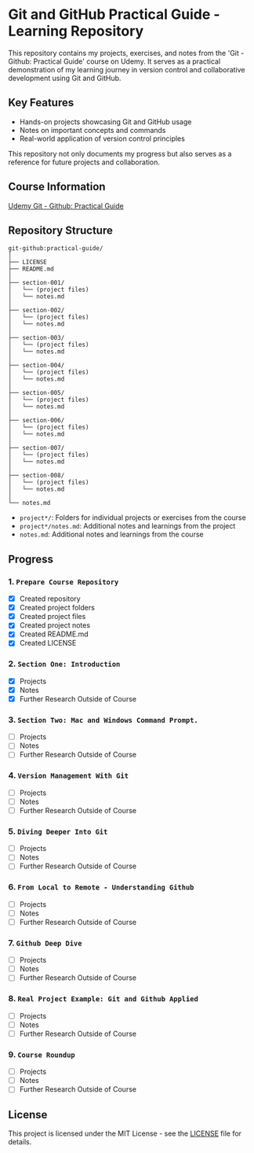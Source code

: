 # Git and GitHub Practical Guide - Learning Repository

This repository contains my projects, exercises, and notes from the 'Git - Github: Practical Guide' course on Udemy. It serves as a practical demonstration of my learning journey in version control and collaborative development using Git and GitHub.

## Key Features

- Hands-on projects showcasing Git and GitHub usage
- Notes on important concepts and commands
- Real-world application of version control principles

This repository not only documents my progress but also serves as a reference for future projects and collaboration.

## Course Information

[Udemy Git - Github: Practical Guide](https://www.udemy.com/course/git-github-practical-guide/)

## Repository Structure

```
git-github:practical-guide/
│
├── LICENSE
├── README.md
│
├── section-001/
│   └── (project files)
│   └── notes.md
│
├── section-002/
│   └── (project files)
│   └── notes.md
│
├── section-003/
│   └── (project files)
│   └── notes.md
│
├── section-004/
│   └── (project files)
│   └── notes.md
│
├── section-005/
│   └── (project files)
│   └── notes.md
│
├── section-006/
│   └── (project files)
│   └── notes.md
│
├── section-007/
│   └── (project files)
│   └── notes.md
│
├── section-008/
│   └── (project files)
│   └── notes.md
│
└── notes.md
```

- `project*/`: Folders for individual projects or exercises from the course
- `project*/notes.md`: Additional notes and learnings from the project
- `notes.md`: Additional notes and learnings from the course

## Progress

<!-- Section Checklist -->

### 1. `Prepare Course Repository`

- [x] Created repository
- [x] Created project folders
- [x] Created project files
- [x] Created project notes
- [x] Created README.md
- [x] Created LICENSE

### 2. `Section One: Introduction`

- [x] Projects
- [x] Notes
- [x] Further Research Outside of Course

### 3. `Section Two: Mac and Windows Command Prompt.`

- [ ] Projects
- [ ] Notes
- [ ] Further Research Outside of Course

### 4. `Version Management With Git`

- [ ] Projects
- [ ] Notes
- [ ] Further Research Outside of Course

### 5. `Diving Deeper Into Git`

- [ ] Projects
- [ ] Notes
- [ ] Further Research Outside of Course

### 6. `From Local to Remote - Understanding Github`

- [ ] Projects
- [ ] Notes
- [ ] Further Research Outside of Course

### 7. `Github Deep Dive`

- [ ] Projects
- [ ] Notes
- [ ] Further Research Outside of Course

### 8. `Real Project Example: Git and Github Applied`

- [ ] Projects
- [ ] Notes
- [ ] Further Research Outside of Course

### 9. `Course Roundup`

- [ ] Projects
- [ ] Notes
- [ ] Further Research Outside of Course

## License

This project is licensed under the MIT License - see the [LICENSE](LICENSE) file for details.
